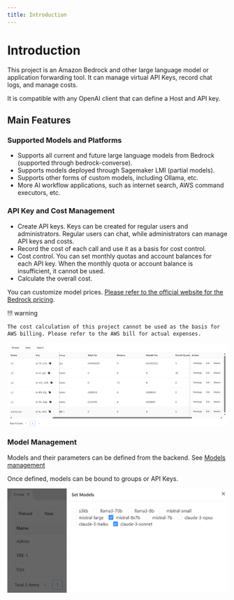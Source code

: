 ```yaml
---
title: Introduction
---
```


# Introduction

This project is an Amazon Bedrock and other large language model or application forwarding tool. It can manage virtual API Keys, record chat logs, and manage costs.

It is compatible with any OpenAI client that can define a Host and API key.

## Main Features

### Supported Models and Platforms

- Supports all current and future large language models from Bedrock (supported through bedrock-converse).
- Supports models deployed through Sagemaker LMI (partial models).
- Supports other forms of custom models, including Ollama, etc.
- More AI workflow applications, such as internet search, AWS command executors, etc.

### API Key and Cost Management

- Create API keys. Keys can be created for regular users and administrators. Regular users can chat, while administrators can manage API keys and costs.
- Record the cost of each call and use it as a basis for cost control.
- Cost control. You can set monthly quotas and account balances for each API key. When the monthly quota or account balance is insufficient, it cannot be used.
- Calculate the overall cost.

You can customize model prices. [Please refer to the official website for the Bedrock pricing](https://aws.amazon.com/bedrock/pricing).

!!! warning

    The cost calculation of this project cannot be used as the basis for AWS billing. Please refer to the AWS bill for actual expenses.

![api key](docs/screenshots/api-key.png)

### Model Management

Models and their parameters can be defined from the backend. See [Models management](../user-manual/management.md##models)

Once defined, models can be bound to groups or API Keys.

![models bind](docs/screenshots/models-bind.png)
